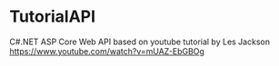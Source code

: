 # TutorialAPI
C#.NET ASP Core Web API based on youtube tutorial by Les Jackson https://www.youtube.com/watch?v=mUAZ-EbGBOg
